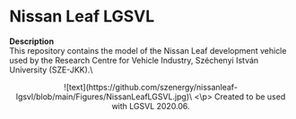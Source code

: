 # Nissan Leaf LGSVL
**Description**\
This repository contains the model of the Nissan Leaf development vehicle used by the Research Centre for Vehicle Industry, Széchenyi István University (SZE-JKK).\
<p align="center">
![text](https://github.com/szenergy/nissanleaf-lgsvl/blob/main/Figures/NissanLeafLGSVL.jpg)\
  <\p>
Created to be used with LGSVL 2020.06.
